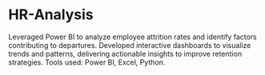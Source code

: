 # HR-Analysis
Leveraged Power BI to analyze employee attrition rates and identify factors contributing to departures. Developed interactive dashboards to visualize trends and patterns, delivering actionable insights to improve retention strategies. Tools used: Power BI, Excel, Python.
